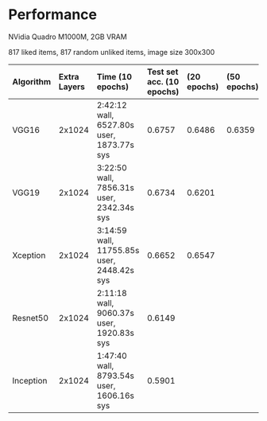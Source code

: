 Performance
===========

NVidia Quadro M1000M, 2GB VRAM

817 liked items, 817 random unliked items, image size 300x300

|Algorithm   |Extra Layers  |Time (10 epochs)       |Test set acc. (10 epochs) |(20 epochs)|(50 epochs)| 
|:-----------|:-------------|:-------------------------|:----------------------|:----------|:----------|
|VGG16       |2x1024        |2:42:12 wall,  6527.80s user, 1873.77s sys|0.6757 |0.6486 |0.6359 |
|VGG19       |2x1024        |3:22:50 wall,  7856.31s user, 2342.34s sys|0.6734 |0.6201 |       |
|Xception    |2x1024        |3:14:59 wall, 11755.85s user, 2448.42s sys|0.6652 |0.6547 |       |
|Resnet50    |2x1024        |2:11:18 wall,  9060.37s user, 1920.83s sys|0.6149 |       |       |
|Inception   |2x1024        |1:47:40 wall,  8793.54s user, 1606.16s sys|0.5901 |       |       |
